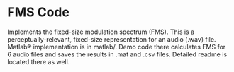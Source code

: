 # FMS Code
Implements the fixed-size modulation spectrum (FMS).  This is a perceptually-relevant, fixed-size representation for an audio (.wav) file.
Matlab® implementation is in matlab/.
Demo code there calculates FMS for 6 audio files and saves the results in .mat and .csv files.
Detailed readme is located there as well.
